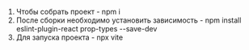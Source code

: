 1. Чтобы собрать проект - npm i
2. После сборки необходимо установить зависимость - npm install eslint-plugin-react prop-types --save-dev
3. Для запуска проекта - npx vite
